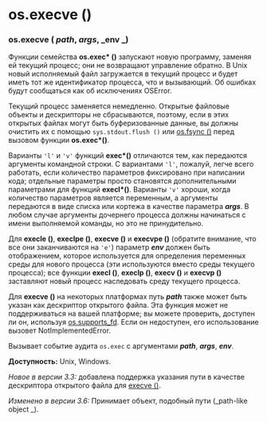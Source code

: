 # os.execve ()

### os.execve ( _path_, _args_, _env _)

Функции семейства **os.exec\* ()** запускают новую программу, заменяя ей текущий процесс; они не возвращают управление обратно. В Unix новый исполняемый файл загружается в текущий процесс и будет иметь тот же идентификатор процесса, что и вызывающий. Об ошибках будут сообщаться как об исключениях OSError.

Текущий процесс заменяется немедленно. Открытые файловые объекты и дескрипторы не сбрасываются, поэтому, если в этих открытых файлах могут быть буферизованные данные, вы должны очистить их с помощью `sys.stdout.flush ()` или [os.fsync ()](../operacii-s-failovymi-deskriptorami/os.fsync.md) перед вызовом функции **os.exec\*()**.

Варианты `'l'` и `'v'` функций **exec\*()** отличаются тем, как передаются аргументы командной строки. С вариантами `'l'`, пожалуй, легче всего работать, если количество параметров фиксировано при написании кода; отдельные параметры просто становятся дополнительными параметрами для функций **execl\*()**. Варианты `'v'` хороши, когда количество параметров является переменным, а аргументы передаются в виде списка или кортежа в качестве параметра _**args**_. В любом случае аргументы дочернего процесса должны начинаться с имени выполняемой команды, но это не принудительно.

Для **execle ()**, **execlpe ()**, **execve ()** и **execvpe ()** (обратите внимание, что все они заканчиваются на `'e'`) параметр _**env**_ должен быть отображением, которое используется для определения переменных среды для нового процесса (эти используются вместо среды текущего процесса); все функции **execl ()**, **execlp ()**, **execv ()** и **execvp ()** заставляют новый процесс наследовать среду текущего процесса.

Для **execve ()** на некоторых платформах путь _**path**_ также может быть указан как дескриптор открытого файла. Эта функция может не поддерживаться на вашей платформе; вы можете проверить, доступен ли он, используя [os.supports\_fd](../faily-i-direktorii/os.supports\_fd.md). Если он недоступен, его использование вызовет NotImplementedError.

Вызывает событие аудита `os.exec` с аргументами _**path**_, _**args**_, _**env**_.

**Доступность:** Unix, Windows.

_Новое в версии 3.3:_ добавлена поддержка указания пути в качестве дескриптора открытого файла для [execve ()](os.execve.md).

_Изменено в версии 3.6:_ Принимает объект, подобный пути (_path-like object _).

